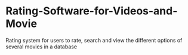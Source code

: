 # Rating-Software-for-Videos-and-Movie
Rating system for users to rate, search and view the different options of several movies in a database
